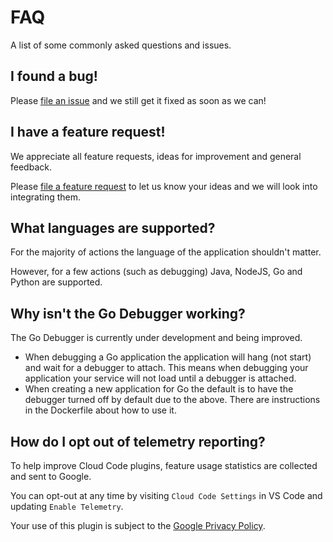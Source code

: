# FAQ
A list of some commonly asked questions and issues.

## I found a bug!
Please [file an issue][1] and we still get it fixed as soon as we can! 

## I have a feature request!
We appreciate all feature requests, ideas for improvement and general feedback. 

Please [file a feature request][2] to let us know your ideas and we will look into integrating them.

## What languages are supported?
For the majority of actions the language of the application shouldn't matter. 

However, for a few actions (such as debugging) Java, NodeJS, Go and Python are supported.

## Why isn't the Go Debugger working?
The Go Debugger is currently under development and being improved.
- When debugging a Go application the application will hang (not start) and wait for a debugger to attach.  This means when debugging your application your service will not load until a debugger is attached.
- When creating a new application for Go the default is to have the debugger turned off by default due to the above.  There are instructions in the Dockerfile about how to use it.

## How do I opt out of telemetry reporting?
To help improve Cloud Code plugins, feature usage statistics are collected and sent to Google.

You can opt-out at any time by visiting `Cloud Code Settings` in VS Code and updating `Enable Telemetry`.

Your use of this plugin is subject to the [Google Privacy Policy][3].


[1]: https://github.com/GoogleCloudPlatform/cloud-code-vscode/issues/new?assignees=&labels=&template=bug_report.md&title=
[2]: https://github.com/GoogleCloudPlatform/cloud-code-vscode/issues/new?assignees=&labels=enhancement&template=feature_request.md&title=
[3]: https://policies.google.com/privacy
